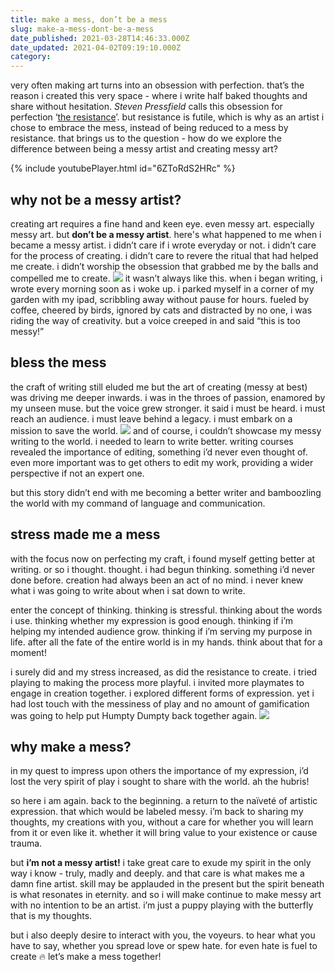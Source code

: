 ```yaml
---
title: make a mess, don’t be a mess
slug: make-a-mess-dont-be-a-mess
date_published: 2021-03-28T14:46:33.000Z
date_updated: 2021-04-02T09:19:10.000Z
category: 
---
```

very often making art turns into an obsession with perfection. that’s the reason i created this very space - where i write half baked thoughts and share without hesitation. *Steven Pressfield* calls this obsession for perfection ‘[the resistance](https://www.youtube.com/watch?v=6ZToRdS2HRc)’. but resistance is futile, which is why as an artist i chose to embrace the mess, instead of being reduced to a mess by resistance. that brings us to the question - how do we explore the difference between being a messy artist and creating messy art?

<p>{% include youtubePlayer.html id="6ZToRdS2HRc" %}</p>

## why not be a messy artist?

creating art requires a fine hand and keen eye. even messy art. especially messy art. but **don’t be a messy artist**. here's what happened to me when i became a messy artist. i didn’t care if i wrote everyday or not. i didn’t care for the process of creating. i didn’t care to revere the ritual that had helped me create. i didn’t worship the obsession that grabbed me by the balls and compelled me to create.
![](https://images.unsplash.com/photo-1604208485423-f19bc2aaae2d?crop=entropy&amp;cs=tinysrgb&amp;fit=max&amp;fm=jpg&amp;ixid=MnwxNDIyNzR8MHwxfHNlYXJjaHwzfHxvdmVyd2hlbG1lZHxlbnwwfHx8fDE2MTY5Mzk5MDI&amp;ixlib=rb-1.2.1&amp;q=80&amp;w=1080)
it wasn’t always like this. when i began writing, i wrote every morning soon as i woke up. i parked myself in a corner of my garden with my ipad, scribbling away without pause for hours. fueled by coffee, cheered by birds, ignored by cats and distracted by no one, i was riding the way of creativity. but a voice creeped in and said “this is too messy!”

## bless the mess

the craft of writing still eluded me but the art of creating (messy at best) was driving me deeper inwards. i was in the throes of passion, enamored by my unseen muse. but the voice grew stronger. it said i must be heard. i must reach an audience. i must leave behind a legacy. i must embark on a mission to save the world.
![](https://images.unsplash.com/photo-1610029795220-e5afca4dc7ba?crop=entropy&amp;cs=tinysrgb&amp;fit=max&amp;fm=jpg&amp;ixid=MnwxNDIyNzR8MHwxfHNlYXJjaHwxMHx8bGlnaHRob3VzZXxlbnwwfHx8fDE2MTY5NDAxMjY&amp;ixlib=rb-1.2.1&amp;q=80&amp;w=1080)
and of course, i couldn’t showcase my messy writing to the world. i needed to learn to write better. writing courses revealed the importance of editing, something i’d never even thought of. even more important was to get others to edit my work, providing a wider perspective if not an expert one.

but this story didn’t end with me becoming a better writer and bamboozling the world with my command of language and communication.

## stress made me a mess

with the focus now on perfecting my craft, i found myself getting better at writing. or so i thought. thought. i had begun thinking. something i’d never done before. creation had always been an act of no mind. i never knew what i was going to write about when i sat down to write.

enter the concept of thinking. thinking is stressful. thinking about the words i use. thinking whether my expression is good enough. thinking if i’m helping my intended audience grow. thinking if i’m serving my purpose in life. after all the fate of the entire world is in my hands. think about that for a moment!

i surely did and my stress increased, as did the resistance to create. i tried playing to making the process more playful. i invited more playmates to engage in creation together. i explored different forms of expression. yet i had lost touch with the messiness of play and no amount of gamification was going to help put Humpty Dumpty back together again.
![](https://images.unsplash.com/photo-1467103789230-f91a5ff8048a?crop=entropy&amp;cs=tinysrgb&amp;fit=max&amp;fm=jpg&amp;ixid=MnwxNDIyNzR8MHwxfHNlYXJjaHw5fHxicm9rZW58ZW58MHx8fHwxNjE2OTQwNTg3&amp;ixlib=rb-1.2.1&amp;q=80&amp;w=1080)
## why make a mess?

in my quest to impress upon others the importance of my expression, i’d lost the very spirit of play i sought to share with the world. ah the hubris!

so here i am again. back to the beginning. a return to the naïveté of artistic expression. that which would be labeled messy. i’m back to sharing my thoughts, my creations with you, without a care for whether you will learn from it or even like it. whether it will bring value to your existence or cause trauma.

but **i’m not a messy artist!** i take great care to exude my spirit in the only way i know - truly, madly and deeply. and that care is what makes me a damn fine artist. skill may be applauded in the present but the spirit beneath is what resonates in eternity. and so i will make continue to make messy art with no intention to be an artist. i’m just a puppy playing with the butterfly that is my thoughts.

but i also deeply desire to interact with you, the voyeurs. to hear what you have to say, whether you spread love or spew hate. for even hate is fuel to create 🔥 let’s make a mess together!
